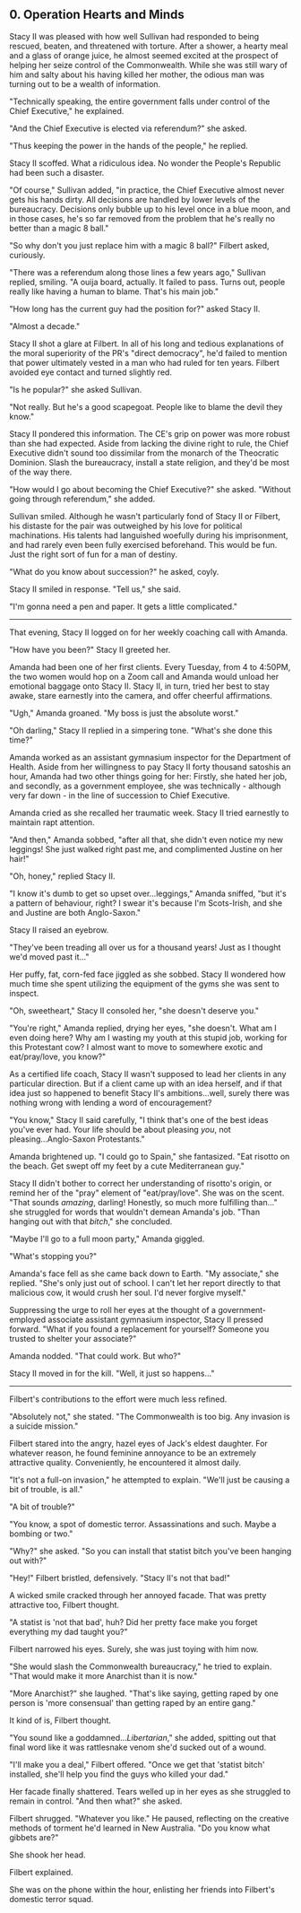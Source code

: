 ## 0. Operation Hearts and Minds

Stacy II was pleased with how well Sullivan had responded to being rescued, beaten, and threatened with torture. After a shower, a hearty meal and a glass of orange juice, he almost seemed excited at the prospect of helping her seize control of the Commonwealth. While she was still wary of him and salty about his having killed her mother, the odious man was turning out to be a wealth of information.

"Technically speaking, the entire government falls under control of the Chief Executive," he explained.

"And the Chief Executive is elected via referendum?" she asked.

"Thus keeping the power in the hands of the people," he replied.

Stacy II scoffed. What a ridiculous idea. No wonder the People's Republic had been such a disaster.

"Of course," Sullivan added, "in practice, the Chief Executive almost never gets his hands dirty. All decisions are handled by lower levels of the bureaucracy. Decisions only bubble up to his level once in a blue moon, and in those cases, he's so far removed from the problem that he's really no better than a magic 8 ball."

"So why don't you just replace him with a magic 8 ball?" Filbert asked, curiously.

"There was a referendum along those lines a few years ago," Sullivan replied, smiling. "A ouija board, actually. It failed to pass. Turns out, people really like having a human to blame. That's his main job."

"How long has the current guy had the position for?" asked Stacy II.

"Almost a decade."

Stacy II shot a glare at Filbert. In all of his long and tedious explanations of the moral superiority of the PR's "direct democracy", he'd failed to mention that power ultimately vested in a man who had ruled for ten years. Filbert avoided eye contact and turned slightly red.

"Is he popular?" she asked Sullivan.

"Not really. But he's a good scapegoat. People like to blame the devil they know."

Stacy II pondered this information. The CE's grip on power was more robust than she had expected. Aside from lacking the divine right to rule, the Chief Executive didn't sound too dissimilar from the monarch of the Theocratic Dominion. Slash the bureaucracy, install a state religion, and they'd be most of the way there.

"How would I go about becoming the Chief Executive?" she asked. "Without going through referendum," she added.

Sullivan smiled. Although he wasn't particularly fond of Stacy II or Filbert, his distaste for the pair was outweighed by his love for political machinations. His talents had languished woefully during his imprisonment, and had rarely even been fully exercised beforehand. This would be fun. Just the right sort of fun for a man of destiny.

"What do you know about succession?" he asked, coyly.

Stacy II smiled in response. "Tell us," she said.

"I'm gonna need a pen and paper. It gets a little complicated."

---

That evening, Stacy II logged on for her weekly coaching call with Amanda.

"How have you been?" Stacy II greeted her.

Amanda had been one of her first clients. Every Tuesday, from 4 to 4:50PM, the two women would hop on a Zoom call and Amanda would unload her emotional baggage onto Stacy II. Stacy II, in turn, tried her best to stay awake, stare earnestly into the camera, and offer cheerful affirmations.

"Ugh," Amanda groaned. "My boss is just the absolute worst."

"Oh darling," Stacy II replied in a simpering tone. "What's she done this time?"

Amanda worked as an assistant gymnasium inspector for the Department of Health. Aside from her willingness to pay Stacy II forty thousand satoshis an hour, Amanda had two other things going for her: Firstly, she hated her job, and secondly, as a government employee, she was technically - although very far down - in the line of succession to Chief Executive.

Amanda cried as she recalled her traumatic week. Stacy II tried earnestly to maintain rapt attention.

"And then," Amanda sobbed, "after all that, she didn't even notice my new leggings! She just walked right past me, and complimented Justine on her hair!"

"Oh, honey," replied Stacy II.

"I know it's dumb to get so upset over...leggings," Amanda sniffed, "but it's a pattern of behaviour, right? I swear it's because I'm Scots-Irish, and she and Justine are both Anglo-Saxon."

Stacy II raised an eyebrow.

"They've been treading all over us for a thousand years! Just as I thought we'd moved past it..."

Her puffy, fat, corn-fed face jiggled as she sobbed. Stacy II wondered how much time she spent utilizing the equipment of the gyms she was sent to inspect.

"Oh, sweetheart," Stacy II consoled her, "she doesn't deserve you."

"You're right," Amanda replied, drying her eyes, "she doesn't. What am I even doing here? Why am I wasting my youth at this stupid job, working for this Protestant cow? I almost want to move to somewhere exotic and eat/pray/love, you know?"

As a certified life coach, Stacy II wasn't supposed to lead her clients in any particular direction. But if a client came up with an idea herself, and if that idea just so happened to benefit Stacy II's ambitions...well, surely there was nothing wrong with lending a word of encouragement?

"You know," Stacy II said carefully, "I think that's one of the best ideas you've ever had. Your life should be about pleasing _you_, not pleasing...Anglo-Saxon Protestants."

Amanda brightened up. "I could go to Spain," she fantasized. "Eat risotto on the beach. Get swept off my feet by a cute Mediterranean guy."

Stacy II didn't bother to correct her understanding of risotto's origin, or remind her of the "pray" element of "eat/pray/love". She was on the scent. "That sounds _amazing_, darling! Honestly, so much more fulfilling than..." she struggled for words that wouldn't demean Amanda's job. "Than hanging out with that _bitch_," she concluded.

"Maybe I'll go to a full moon party," Amanda giggled.

"What's stopping you?"

Amanda's face fell as she came back down to Earth. "My associate," she replied. "She's only just out of school. I can't let her report directly to that malicious cow, it would crush her soul. I'd never forgive myself."

Suppressing the urge to roll her eyes at the thought of a government-employed associate assistant gymnasium inspector, Stacy II pressed forward. "What if you found a replacement for yourself? Someone you trusted to shelter your associate?"

Amanda nodded. "That could work. But who?"

Stacy II moved in for the kill. "Well, it just so happens..."

---

Filbert's contributions to the effort were much less refined.

"Absolutely not," she stated. "The Commonwealth is too big. Any invasion is a suicide mission."

Filbert stared into the angry, hazel eyes of Jack's eldest daughter. For whatever reason, he found feminine annoyance to be an extremely attractive quality. Conveniently, he encountered it almost daily.

"It's not a full-on invasion," he attempted to explain. "We'll just be causing a bit of trouble, is all."

"A bit of trouble?"

"You know, a spot of domestic terror. Assassinations and such. Maybe a bombing or two."

"Why?" she asked. "So you can install that statist bitch you've been hanging out with?"

"Hey!" Filbert bristled, defensively. "Stacy II's not that bad!"

A wicked smile cracked through her annoyed facade. That was pretty attractive too, Filbert thought.

"A statist is 'not that bad', huh? Did her pretty face make you forget everything my dad taught you?"

Filbert narrowed his eyes. Surely, she was just toying with him now.

"She would slash the Commonwealth bureaucracy," he tried to explain. "That would make it more Anarchist than it is now."

"More Anarchist?" she laughed. "That's like saying, getting raped by one person is 'more consensual' than getting raped by an entire gang."

It kind of is, Filbert thought.

"You sound like a goddamned..._Libertarian_," she added, spitting out that final word like it was rattlesnake venom she'd sucked out of a wound.

"I'll make you a deal," Filbert offered. "Once we get that 'statist bitch' installed, she'll help you find the guys who killed your dad."

Her facade finally shattered. Tears welled up in her eyes as she struggled to remain in control. "And then what?" she asked.

Filbert shrugged. "Whatever you like." He paused, reflecting on the creative methods of torment he'd learned in New Australia. "Do you know what gibbets are?"

She shook her head.

Filbert explained.

She was on the phone within the hour, enlisting her friends into Filbert's domestic terror squad.
